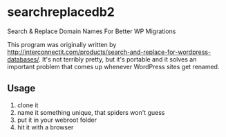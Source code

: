 searchreplacedb2
================

Search &amp; Replace Domain Names For Better WP Migrations

This program was originally written by http://interconnectit.com/products/search-and-replace-for-wordpress-databases/. 
It's not terribly pretty, but it's portable and it solves an important problem that comes up whenever WordPress sites 
get renamed.

Usage
-----

1. clone it
2. name it something unique, that spiders won't guess
3. put it in your webroot folder
4. hit it with a browser
